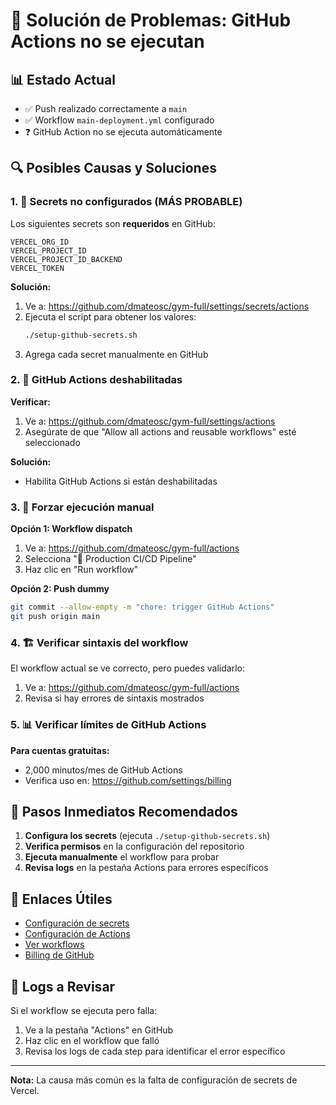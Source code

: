 # 🔧 Solución de Problemas: GitHub Actions no se ejecutan

## 📊 Estado Actual
- ✅ Push realizado correctamente a `main`
- ✅ Workflow `main-deployment.yml` configurado
- ❓ GitHub Action no se ejecuta automáticamente

## 🔍 Posibles Causas y Soluciones

### 1. 🔑 Secrets no configurados (MÁS PROBABLE)

Los siguientes secrets son **requeridos** en GitHub:

```
VERCEL_ORG_ID
VERCEL_PROJECT_ID
VERCEL_PROJECT_ID_BACKEND  
VERCEL_TOKEN
```

**Solución:**
1. Ve a: https://github.com/dmateosc/gym-full/settings/secrets/actions
2. Ejecuta el script para obtener los valores:
   ```bash
   ./setup-github-secrets.sh
   ```
3. Agrega cada secret manualmente en GitHub

### 2. 🚫 GitHub Actions deshabilitadas

**Verificar:**
1. Ve a: https://github.com/dmateosc/gym-full/settings/actions
2. Asegúrate de que "Allow all actions and reusable workflows" esté seleccionado

**Solución:**
- Habilita GitHub Actions si están deshabilitadas

### 3. 🔄 Forzar ejecución manual

**Opción 1: Workflow dispatch**
1. Ve a: https://github.com/dmateosc/gym-full/actions
2. Selecciona "🚀 Production CI/CD Pipeline"
3. Haz clic en "Run workflow"

**Opción 2: Push dummy**
```bash
git commit --allow-empty -m "chore: trigger GitHub Actions"
git push origin main
```

### 4. 🏗️ Verificar sintaxis del workflow

El workflow actual se ve correcto, pero puedes validarlo:
1. Ve a: https://github.com/dmateosc/gym-full/actions
2. Revisa si hay errores de sintaxis mostrados

### 5. 📊 Verificar límites de GitHub Actions

**Para cuentas gratuitas:**
- 2,000 minutos/mes de GitHub Actions
- Verifica uso en: https://github.com/settings/billing

## 🚀 Pasos Inmediatos Recomendados

1. **Configura los secrets** (ejecuta `./setup-github-secrets.sh`)
2. **Verifica permisos** en la configuración del repositorio
3. **Ejecuta manualmente** el workflow para probar
4. **Revisa logs** en la pestaña Actions para errores específicos

## 🔗 Enlaces Útiles

- [Configuración de secrets](https://github.com/dmateosc/gym-full/settings/secrets/actions)
- [Configuración de Actions](https://github.com/dmateosc/gym-full/settings/actions)
- [Ver workflows](https://github.com/dmateosc/gym-full/actions)
- [Billing de GitHub](https://github.com/settings/billing)

## 📝 Logs a Revisar

Si el workflow se ejecuta pero falla:
1. Ve a la pestaña "Actions" en GitHub
2. Haz clic en el workflow que falló
3. Revisa los logs de cada step para identificar el error específico

---

**Nota:** La causa más común es la falta de configuración de secrets de Vercel.
